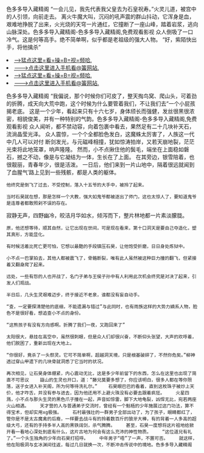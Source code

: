 色多多导入藏精阁    “一会儿见，我先代表我父皇去为石皇祝寿。”火灵儿道，被宫中的人引领，向前走去。    离火牛魔大叫，沉闷的吼声震的群山抖动，它浑身是血，艰难地挣脱了出来，火光烧的天穹一片通红，它撞断了一座山峰，踏着岩浆，逃向山脉深处。色多多导入藏精阁-色多多导入藏精阁,免费观看影视    众人倒吸了一口冷气。这是何等高手。绝不简单啊，似乎都是老祖级的强大人物。    “好，紫陌快出手，将他擒杀”

<li><a href="http://gfzijr103.cc103.xyz/#md_1026">-->猛点这里=看=操=B=视=频哈.</a></li>
<li><a href="http://gfzijr103.cc103.xyz/#md_1026">--->点击这里进入手机看@簧网站.</a></li>





<li><a href="http://gfzijr103.cc103.xyz/#md_1026">-->猛点这里=看=操=B=视=频哈.</a></li>
<li><a href="http://gfzijr103.cc103.xyz/#md_1026">--->点击这里进入手机看@簧网站.</a></li>



色多多导入藏精阁    “我偏说，那个时候你们可皮了，整天掏鸟窝、爬山头，可着劲的折腾，成天向大荒中跑，这个时候为什么要管着我们，不让我们去”一个小屁孩揭老底。    这是一个少年，看起来只有十六七岁，身体颀长而强健，发丝很黑很浓密，相貌俊美，并有一种特别的气韵。色多多导入藏精阁-色多多导入藏精阁,免费观看影视    众人闻听，都不禁动容，向着包裹中看去，果然足有二十几块补天石，流淌晶莹光泽。
    众人震惊，一个个全都脸色发白，这魔蛛太厉害了，人族这一代中几人可以对付    断剑发光，与元磁峰相撞，犹如惊涛拍岸，又若天崩地裂，茫茫光束将此地笼罩，响声隆隆。    然而，小不点揪住他的鬓毛，端坐在上面稳如磐石，撼之不动，像是与它凝结为一体，生长在了上面。    在其旁边，银雪陪着，也很靓丽，青春年少，很是活泼。    一日后，他们来到一片山地中，隔着很远就闻到了血腥气′路上见到一些残骸，都是人类的躯体。

    他终究是倒飞了过去，不受控制，落入十五爷的大手中，被拎了起来。

    当时石昊就在想，那是怎样一个大教，强大如鬼爷都被逐出了师门，这也太惊人了，要知道鬼爷是连尊者都敢照剁不误的存在。

寂静无声，四野幽冷，皎洁月华如水，倾泻而下，整片林地都一片素淡朦胧。

    原，他还想等待，顺其自然，让它出现在世间，可是现在看来，第十口洞天是要自己夺造化，塑其真形，方能显化。

    有时候活着比死亡更可怕，它想以最酷的手段镇压石昊，让他饱受折磨，日日身处炼狱中。

    小不点一巴掌拍去，其他人都被震飞了，骨骼断裂，唯有此人虽然被这种巨力撞的翻飞，但紧接着又翻身爬了起来。

    远处，一些有怨的人也开战了，名门子弟与王侯子孙中有人利用此次机会终究是对决了起来，引发人们观战。

    半日后，几头生灵艰难迈步，终于接近不老泉，谁都没有妄自动手。

    “查，一定要探清楚他的底细，不能遗漏与错过”与此同时，也有雨族这样的大势力嫡系人物，脸色不是很好看，想追查小不点的身份。

    “这熊孩子有没有方向感啊。折腾了我们一夜，又跑回来了”

    太阳很大，悬挂在高空中，虽然很刺眼，但是众人们却很兴奋，不断仰头张望，大声的欢呼着，他们脱困了，重新出现在大地上。

    “你很好，竟杀了一头祭灵。它可不简单啊，超越洞天境，只是根基破碎了，不然你危矣。”柳神透过穿山甲遗下的几块骨就洞悉了它当时的状况。

    再次相见，让石昊身体绷紧，内心震动无比，这是多少年前留下的东西，怎么在这里也出现了简直不可思议    嶷山的生灵也开口，道：“藤兄莫要多想了，你应该明白，很多人都在等你殒落，送子女进入补天阁，所为何等待洗礼尔。”    石昊眼巴巴的看着，直到这枚珠子被炒上天价，他才咋舌，并没有参与进去，因为他还用不上避火珠没有必要去跟着疯狂。    火星四溅，小不点与那头生灵的黑色爪子撞在一起，声音如惊雷，脚下大地龟裂，凶悍无比，宛若两座火山相遇。    天才营的人与普通弟子交流时，曾经有一个魁梧的少年施展过这门功法，算不得宝术，但却实用xg极强。    石村最强壮的一群男子全部出动了，为了孩子，眼睛都红了，管你是不是太古魔禽的后裔，一样要去战斗有的拎着数百斤的狼牙大棒，有的背着一人多高的超级大弓，还有的手持多半人高的黑铁阔剑，杀气腾腾。    甚至，石昊一度想将这片祖地给掀开看一看地心深处到底有什么，这片古地为何会有这么充沛的神性物质。    “这位道兄有礼了。”一个头生独角的少年向石昊打招呼。    中年男子“唔”了一声，不置可否。    就这样，他在阳极洞与玄冰渊间往返，每过几日就换一次，不断冲击传说中的境地。色多多导入藏精阁
